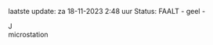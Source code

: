 laatste update: 
za 18-11-2023  2:48   uur 
Status: FAALT - geel - 
<div class="service R">J</div><div class="service Y">microstation</div>